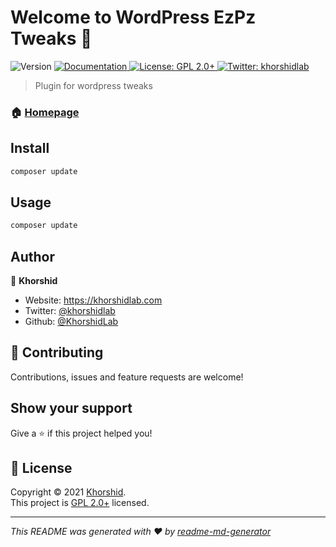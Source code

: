 <h1>Welcome to WordPress EzPz Tweaks 👋</h1>
<p>
  <img alt="Version" src="https://img.shields.io/badge/version-1.0.0-blue.svg?cacheSeconds=2592000" />
  <a href="https://khorshidlab.com" target="_blank">
    <img alt="Documentation" src="https://img.shields.io/badge/documentation-yes-brightgreen.svg" />
  </a>
  <a href="http://www.gnu.org/licenses/gpl-2.0.txt" target="_blank">
    <img alt="License: GPL 2.0+" src="https://img.shields.io/badge/License-GPL 2.0+-yellow.svg" />
  </a>
  <a href="https://twitter.com/khorshidlab" target="_blank">
    <img alt="Twitter: khorshidlab" src="https://img.shields.io/twitter/follow/khorshidlab.svg?style=social" />
  </a>
</p>

> Plugin for wordpress tweaks

### 🏠 [Homepage](https://khorshidlab.com)

## Install

```sh
composer update
```

## Usage

```sh
composer update
```

## Author

👤 **Khorshid**

* Website: https://khorshidlab.com
* Twitter: [@khorshidlab](https://twitter.com/khorshidlab)
* Github: [@KhorshidLab](https://github.com/KhorshidLab)

## 🤝 Contributing

Contributions, issues and feature requests are welcome!

## Show your support

Give a ⭐️ if this project helped you!

## 📝 License

Copyright © 2021 [Khorshid](https://github.com/KhorshidLab).<br />
This project is [GPL 2.0+](http://www.gnu.org/licenses/gpl-2.0.txt) licensed.

***
_This README was generated with ❤️ by [readme-md-generator](https://github.com/kefranabg/readme-md-generator)_
